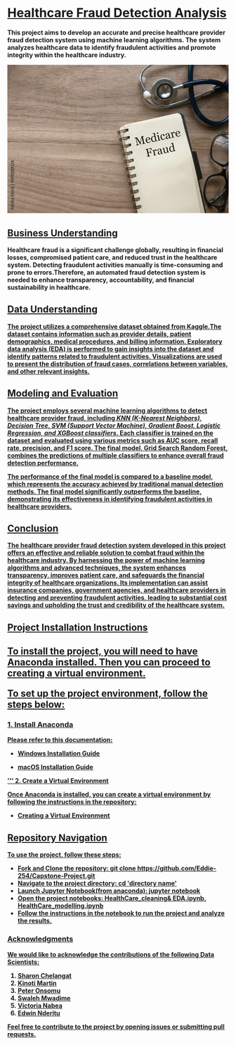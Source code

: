 <h1><u><b>Healthcare Fraud Detection Analysis<b></u></h1>

<p>This project aims to develop an accurate and precise healthcare provider fraud detection system using machine learning algorithms. The system analyzes healthcare data to identify fraudulent activities and promote integrity within the healthcare industry.</p>

<img src="medicare fraud-1.jpg" />

<h2><u><b>Business Understanding</b></u></h2>
<p>Healthcare fraud is a significant challenge globally, resulting in financial losses, compromised patient care, and reduced trust in the healthcare system. Detecting fraudulent activities manually is time-consuming and prone to errors.Therefore, an automated fraud detection system is needed to enhance transparency, accountability, and financial sustainability in healthcare.<p>


<h2><u><b>Data Understanding</b><u></h2>
The project utilizes a comprehensive dataset obtained from Kaggle.The dataset contains information such as provider details, patient demographics, medical procedures, and billing information. Exploratory data analysis (EDA) is performed to gain insights into the dataset and identify patterns related to fraudulent activities. Visualizations are used to present the distribution of fraud cases, correlations between variables, and other relevant insights.


<h2><u><b>Modeling and Evaluation</b><u></h2>

<p>The project employs several machine learning algorithms to detect healthcare provider fraud, including <i>KNN (K-Nearest Neighbors), Decision Tree, SVM (Support Vector Machine), Gradient Boost, Logistic Regression, and XGBoost classifiers</i>. Each classifier is trained on the dataset and evaluated using various metrics such as AUC score, recall rate, precision, and F1 score. The final model, Grid Search Random Forest, combines the predictions of multiple classifiers to enhance overall fraud detection performance.</p>

<p>The performance of the final model is compared to a baseline model, which represents the accuracy achieved by traditional manual detection methods. The final model significantly outperforms the baseline, demonstrating its effectiveness in identifying fraudulent activities in healthcare providers.</p>

## Conclusion
The healthcare provider fraud detection system developed in this project offers an effective and reliable solution to combat fraud within the healthcare industry. By harnessing the power of machine learning algorithms and advanced techniques, the system enhances transparency, improves patient care, and safeguards the financial integrity of healthcare organizations. Its implementation can assist insurance companies, government agencies, and healthcare providers in detecting and preventing fraudulent activities, leading to substantial cost savings and upholding the trust and credibility of the healthcare system.





<h2><u><b>Project Installation Instructions</b></u><h2>

To install the project, you will need to have Anaconda installed. Then you can proceed to creating a virtual environment.

To set up the project environment, follow the steps below:

### 1. Install Anaconda

Please refer to this documentation:

- [Windows Installation Guide](https://github.com/learn-co-curriculum/dsc-data-science-env-windows-installation.git)


- [macOS Installation Guide](https://github.com/learn-co-curriculum/dsc-data-science-env-mac-installation.git)


''' 2. Create a Virtual Environment

Once Anaconda is installed, you can create a virtual environment by following the instructions in the repository:

- [Creating a Virtual Environment](https://github.com/learn-co-curriculum/dsc-data-science-env-config.git)


## Repository Navigation
To use the project, follow these steps:

- Fork and Clone the repository: git clone https://github.com/Eddie-254/Capstone-Project.git
- Navigate to the project directory: cd 'directory name'
- Launch Jupyter Notebook(from anaconda): jupyter notebook
- Open the project notebooks: HealthCare_cleaning& EDA.ipynb, HealthCare_modelling.ipynb
- Follow the instructions in the notebook to run the project and analyze the results.


### Acknowledgments
We would like to acknowledge the contributions of the following Data Scientists:
<ol>
<li><a href="https://github.com/Chelangat-sharon">Sharon Chelangat</a></li>
<li><a href="https://github.com/kinoti-m-martin">Kinoti Martin</a></li>
<li><a href="https://github.com/pkonsomu2020">Peter Onsomu</a></li>
<li><a href="https://github.com/swalehmwadime">Swaleh Mwadime</a></li>
<li><a href="https://github.com/VikkieN">Victoria Nabea</a></li>
<li><a href="https://github.com/Eddie-254">Edwin Nderitu</a></li>

</ol>

<p>Feel free to contribute to the <a href="https://github.com/Eddie-254/Capstone-Project.git">project</a>
by opening issues or submitting pull requests.</p>

